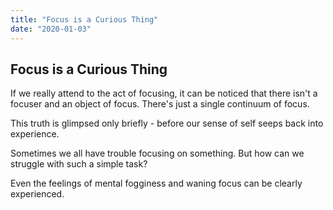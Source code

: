 ```yaml
---
title: "Focus is a Curious Thing"
date: "2020-01-03"
---
```


## Focus is a Curious Thing

If we really attend to the act of focusing, it can be noticed that there isn't a 
focuser and an object of focus. There's just a single continuum of focus.

This truth is glimpsed only briefly - before our sense of self seeps back into
experience.

Sometimes we all have trouble focusing on something. But how can we struggle
with such a simple task?

Even the feelings of mental fogginess and waning focus can be clearly experienced.
